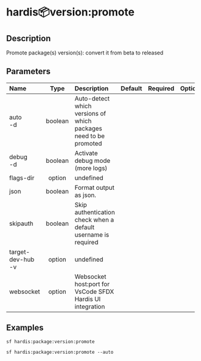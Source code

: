 <!-- This file has been generated with command 'sf hardis:doc:plugin:generate'. Please do not update it manually or it may be overwritten -->
# hardis:package:version:promote

## Description

Promote package(s) version(s): convert it from beta to released

## Parameters

| Name                  |  Type   | Description                                                      | Default | Required | Options |
|:----------------------|:-------:|:-----------------------------------------------------------------|:-------:|:--------:|:-------:|
| auto<br/>-d           | boolean | Auto-detect which versions of which packages need to be promoted |         |          |         |
| debug<br/>-d          | boolean | Activate debug mode (more logs)                                  |         |          |         |
| flags-dir             | option  | undefined                                                        |         |          |         |
| json                  | boolean | Format output as json.                                           |         |          |         |
| skipauth              | boolean | Skip authentication check when a default username is required    |         |          |         |
| target-dev-hub<br/>-v | option  | undefined                                                        |         |          |         |
| websocket             | option  | Websocket host:port for VsCode SFDX Hardis UI integration        |         |          |         |

## Examples

```shell
sf hardis:package:version:promote
```

```shell
sf hardis:package:version:promote --auto
```



